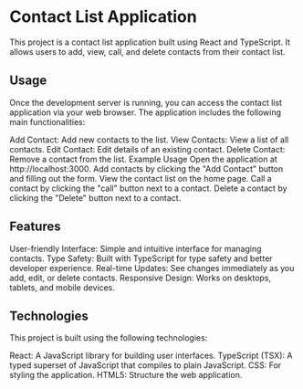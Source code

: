 # Contact List Application

This project is a contact list application built using React and TypeScript. It allows users to add, view, call, and delete contacts from their contact list.

## Usage

Once the development server is running, you can access the contact list application via your web browser. The application includes the following main functionalities:

Add Contact: Add new contacts to the list.
View Contacts: View a list of all contacts.
Edit Contact: Edit details of an existing contact.
Delete Contact: Remove a contact from the list.
Example Usage
Open the application at http://localhost:3000.
Add contacts by clicking the "Add Contact" button and filling out the form.
View the contact list on the home page.
Call a contact by clicking the "call" button next to a contact.
Delete a contact by clicking the "Delete" button next to a contact.

## Features

User-friendly Interface: Simple and intuitive interface for managing contacts.
Type Safety: Built with TypeScript for type safety and better developer experience.
Real-time Updates: See changes immediately as you add, edit, or delete contacts.
Responsive Design: Works on desktops, tablets, and mobile devices.

## Technologies

This project is built using the following technologies:

React: A JavaScript library for building user interfaces.
TypeScript (TSX): A typed superset of JavaScript that compiles to plain JavaScript.
CSS: For styling the application.
HTML5: Structure the web application.
